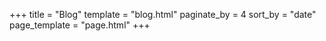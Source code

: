 +++
title = "Blog"
template = "blog.html"
paginate_by = 4
sort_by = "date"
page_template = "page.html"
+++

